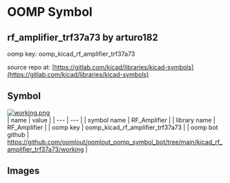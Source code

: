 # OOMP Symbol  
## rf_amplifier_trf37a73  by arturo182  
  
oomp key: oomp_kicad_rf_amplifier_trf37a73  
  
source repo at: [https://gitlab.com/kicad/libraries/kicad-symbols](https://gitlab.com/kicad/libraries/kicad-symbols)  
## Symbol  
  
[![working.png](working_600.png)](working.png)  
| name | value | 
| --- | --- | 
| symbol name | RF_Amplifier | 
| library name | RF_Amplifier | 
| oomp key | oomp_kicad_rf_amplifier_trf37a73 | 
| oomp bot github | https://github.com/oomlout/oomlout_oomp_symbol_bot/tree/main/kicad_rf_amplifier_trf37a73/working | 
## Images  
